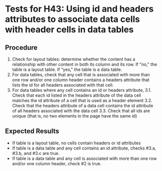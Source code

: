 # Tests for H43: Using id and headers attributes to associate data cells with header cells in data tables

## Procedure

1. Check for layout tables: determine whether the content has a relationship with other content in both its column and its row. If “no," the table is a layout table. If “yes," the table is a data table.
2. For data tables, check that any cell that is associated with more than one row and/or one column header contains a headers attribute that lists the id for all headers associated with that cell.
3. For data tables where any cell contains an id or headers attribute,
   3.1. Check that each id listed in the headers attribute of the data cell matches the id attribute of a cell that is used as a header element
   3.2. Check that the headers attribute of a data cell contains the id attribute of all headers associated with the data cell
   3.3. Check that all ids are unique (that is, no two elements in the page have the same id)

## Expected Results

- If table is a layout table, no cells contain headers or id attributes
- If table is a data table and any cell contains an id attribute, checks #3.a, #3.b, and #3.c are true.
- If table is a data table and any cell is associated with more than one row and/or one column header, check #2 is true.


